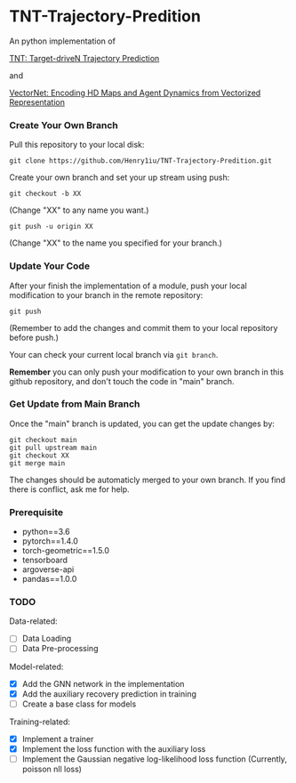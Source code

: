 # TNT-Trajectory-Predition

An python implementation of 

[TNT: Target-driveN Trajectory Prediction](https://arxiv.org/abs/2008.08294#:~:text=TNT%20has%20three%20stages%20which,state%20sequences%20conditioned%20on%20targets.)

and

[VectorNet: Encoding HD Maps and Agent Dynamics from Vectorized Representation](https://arxiv.org/abs/2005.04259)

### Create Your Own Branch

Pull this repository to your local disk:
```
git clone https://github.com/Henry1iu/TNT-Trajectory-Predition.git
```

Create your own branch and set your up stream using push:
``` 
git checkout -b XX
``` 
(Change "XX" to any name you want.)
```
git push -u origin XX
``` 
(Change "XX" to the name you specified for your branch.)

### Update Your Code

After your finish the implementation of a module, push your local modification to your branch in the remote repository:
```
git push 
```
(Remember to add the changes and commit them to your local repository before push.)

Your can check your current local branch via ```git branch```.

**Remember** you can only push your modification to your own branch in this github repository, and don't touch the code in "main" branch.

### Get Update from Main Branch

Once the "main" branch is updated, you can get the update changes by:
```
git checkout main
git pull upstream main
git checkout XX
git merge main
```
The changes should be automaticly merged to your own branch.
If you find there is conflict, ask me for help. 

### Prerequisite
* python==3.6
* pytorch==1.4.0
* torch-geometric==1.5.0
* tensorboard
* argoverse-api
* pandas==1.0.0

### TODO
Data-related:
- [ ] Data Loading
- [ ] Data Pre-processing

Model-related:
- [x] Add the GNN network in the implementation
- [x] Add the auxiliary recovery prediction in training
- [ ] Create a base class for models

Training-related:
- [x] Implement a trainer
- [x] Implement the loss function with the auxiliary loss
- [ ] Implement the Gaussian negative log-likelihood loss function (Currently, poisson nll loss)
